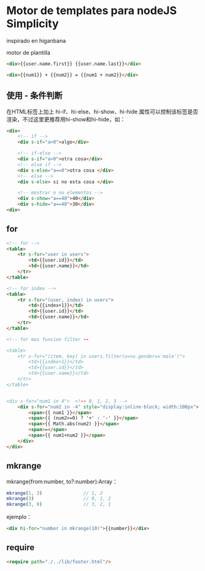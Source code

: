 # Motor de templates para nodeJS Simplicity

inspirado en higanbana


motor de plantilla
```html
<div>{{user.name.first}} {{user.name.last}}</div>
```

```html
<div>{{num1}} + {{num2}} = {{num1 + num2}}</div>
```



## 使用 - 条件判断

在HTML标签上加上 hi-if、hi-else、hi-show、hi-hide 属性可以控制该标签是否渲染，不过这里更推荐用hi-show和hi-hide，如：
```html
<div>
	<!-- if -->
	<div s-if="a>0">algo</div>

	<!-- if-else -->
	<div s-if="a>0">otra cosa</div>
	<!-- else if -->
	<div s-else="a==0">otra cosa </div>  
	<!-- else -->
	<div s-else> si no esta cosa </div>        

	<!-- mostrar o no elementos -->
	<div s-show="a==40">40</div>
	<div s-hide="a==40">30</div>
<div>
```


## for

```html
<!-- for -->
<table>
	<tr s-for="user in users">
		<td>{{user.id}}</td>
		<td>{{user.name}}</td>
	</tr>
</table>

<!-- for index -->
<table>
	<tr s-for="(user, index) in users">
		<td>{{index+1}}</td>
		<td>{{user.id}}</td>
		<td>{{user.name}}</td>
	</tr>
</table>

<!-- for mas funcion filter --

<table>
	<tr s-for="(item, key) in users.filter(u=>u.gender=='male')">
		<td>{{index+1}}</td>
		<td>{{user.id}}</td>
		<td>{{user.name}}</td>
	</tr>
</table>


<div s-for="num1 in 4">  <!-- 0, 1, 2, 3 -->
	<div s-for="num2 in -4" style="display:inline-block; width:100px"> 	<!-- 0, -1, -2, -3 -->
		<span>{{ num1 }}</span>
		<span>{{ (num2>=0) ? '+' : '-' }}</span>
		<span>{{ Math.abs(num2) }}</span>
		<span>=</span>
		<span>{{ num1+num2 }}</span>
	</div>
</div>

```

## mkrange

mkrange(from:number, to?:number):Array<number>：
```js
mkrange(1, 3)               // 1, 2
mkrange(3)                  // 0, 1, 2
mkrange(3, 0)               // 3, 2, 1
```

ejemplo：
```html
<div hi-for="number in mkrange(10)">{{number}}</div>
```



## require

```html
<require path="./../lib/footer.html"/>
```

